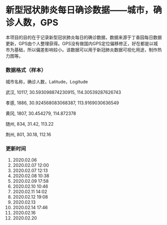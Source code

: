 # 新型冠状肺炎每日确诊数据——城市，确诊人数，GPS

本项目的目的在于记录新型冠状肺炎每日的确诊数据，数据来源于丁香园每日数据更新，GPS由个人整理获得。GPS没有做国内GPS定位偏移修正，好在都是以城市为基础，所以偏差影响较小。该数据可以用于新冠肺炎数据可视化用途，制作热力图等。



### 数据格式（样本）

城市名称，确诊人数，Latitude，Logitude

武汉, 10117, 30.593098874230915, 114.30539287626743

孝感, 1886, 30.924568083068387, 113.9169030636549

黄冈, 1807, 30.454279, 114.872378

随州, 834, 31.42, 113.22

荆州, 801, 30.18, 112.16

### 更新时间
1. 2020.02.06
2. 2020.02.07 12:00
3. 2020.02.07 12:13
4. 2020.02.08 10:38
5. 2020.02.09 17:58
6. 2020.02.10 10:46
7. 2020.02.11 14:02
8. 2020.02.12 19:08
9. 2020.02.13 
10. 2020.02.14 17:46
11. 2020.02.16
12. 2020.02.20

